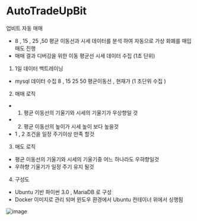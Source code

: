 # AutoTradeUpBit

업비트 자동 매매 

- 8 , 15 , 25 ,50 평균 이동선과 시세 데이터를 분석 하여 자동으로 가상 화폐를 매입 매도 진행
- 매매 결과 디버깅을 위한 이동 평균선 시세 데이터 수집 (1초 단위)

1. 1일 데이터 백트레이닝
  - mysql 데이터 수집   8 , 15 25 50 평균이동선 , 현재가  (1 초단위 수집 )
  
2. 매매 로직
  - 1) 평균 이동선의 기울기와 시세의 기울기가 우상향일 것
  - 2) 평균 이동선의 높이가 시세 높이 보다 높을것
  - 1 , 2 조건을 일정 주기이상 만족 할것

3. 매도 로직
  - 평균 이동선의 기울기와 시세의 기울기중 어느 하나라도 우햐향일것
  - 우하향 기울기가 일정 주기 유지 될것

4. 구성도
  - Ubuntu 기반 파이썬 3.0 , MariaDB 로 구성
  - Docker 이미지로 관리 되며 윈도우 환경에서 Ubuntu 컨테이너 위에서 싱행됨
 
 ![image](https://user-images.githubusercontent.com/10812487/171788708-9e401caf-4fe4-4033-b9e5-2731ce5d9c1b.png)

 
